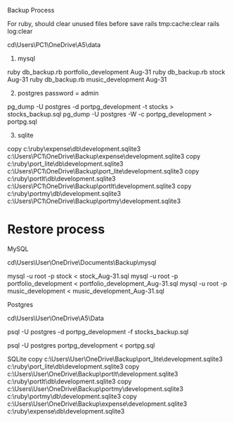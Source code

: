 Backup Process

For ruby, should clear unused files before save
rails tmp:cache:clear
rails log:clear

cd\Users\PC1\OneDrive\A5\data

1. mysql

ruby db_backup.rb portfolio_development Aug-31
ruby db_backup.rb stock Aug-31
ruby db_backup.rb music_development Aug-31

2. postgres password = admin

pg_dump -U postgres -d portpg_development -t stocks > stocks_backup.sql
pg_dump -U postgres -W -c portpg_development > portpg.sql

3. sqlite

copy c:\ruby\expense\db\development.sqlite3 c:\Users\PC1\OneDrive\Backup\expense\development.sqlite3
copy c:\ruby\port_lite\db\development.sqlite3 c:\Users\PC1\OneDrive\Backup\port_lite\development.sqlite3
copy c:\ruby\portlt\db\development.sqlite3 c:\Users\PC1\OneDrive\Backup\portlt\development.sqlite3
copy c:\ruby\portmy\db\development.sqlite3 c:\Users\PC1\OneDrive\Backup\portmy\development.sqlite3

# Restore process

MySQL

cd\Users\User\OneDrive\Documents\Backup\mysql

mysql -u root -p stock < stock_Aug-31.sql
mysql -u root -p portfolio_development < portfolio_development_Aug-31.sql
mysql -u root -p music_development < music_development_Aug-31.sql

Postgres

cd\Users\User\OneDrive\A5\Data

psql -U postgres -d portpg_development -f stocks_backup.sql

psql -U postgres portpg_development < portpg.sql


SQLite
copy c:\Users\User\OneDrive\Backup\port_lite\development.sqlite3 c:\ruby\port_lite\db\development.sqlite3
copy c:\Users\User\OneDrive\Backup\portlt\development.sqlite3 c:\ruby\portlt\db\development.sqlite3
copy c:\Users\User\OneDrive\Backup\portmy\development.sqlite3 c:\ruby\portmy\db\development.sqlite3
copy c:\Users\User\OneDrive\Backup\expense\development.sqlite3 c:\ruby\expense\db\development.sqlite3
